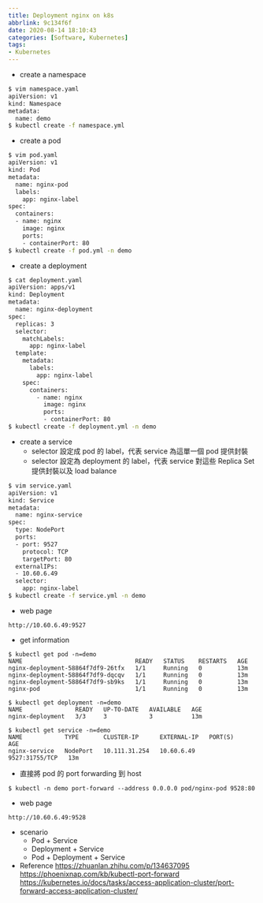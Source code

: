 ```yaml
---
title: Deployment nginx on k8s
abbrlink: 9c134f6f
date: 2020-08-14 18:10:43
categories: [Software, Kubernetes]
tags:
- Kubernetes
---
```

* create a namespace
```bash
$ vim namespace.yaml
apiVersion: v1
kind: Namespace
metadata:
  name: demo
$ kubectl create -f namespace.yml
```
* create a pod
```bash
$ vim pod.yaml
apiVersion: v1
kind: Pod
metadata:
  name: nginx-pod
  labels:
    app: nginx-label
spec:
  containers:
  - name: nginx
    image: nginx
    ports:
    - containerPort: 80
$ kubectl create -f pod.yml -n demo
```
* create a deployment
```bash
$ cat deployment.yaml
apiVersion: apps/v1
kind: Deployment
metadata:
  name: nginx-deployment
spec:
  replicas: 3
  selector:
    matchLabels:
      app: nginx-label
  template:
    metadata:
      labels:
        app: nginx-label
    spec:
      containers: 
        - name: nginx
          image: nginx
          ports:
          - containerPort: 80
$ kubectl create -f deployment.yml -n demo
```
* create a service
  * selector 設定成 pod 的 label，代表 service 為這單一個 pod 提供封裝
  * selector 設定為 deployment 的 label，代表 service 對這些 Replica Set 提供封裝以及 load balance
```bash
$ vim service.yaml
apiVersion: v1
kind: Service
metadata:
  name: nginx-service
spec:
  type: NodePort
  ports:
  - port: 9527
    protocol: TCP
    targetPort: 80
  externalIPs:
  - 10.60.6.49
  selector: 
    app: nginx-label
$ kubectl create -f service.yml -n demo
```
* web page
```
http://10.60.6.49:9527
```
* get information
```
$ kubectl get pod -n=demo
NAME                                READY   STATUS    RESTARTS   AGE
nginx-deployment-58864f7df9-26tfx   1/1     Running   0          13m
nginx-deployment-58864f7df9-dqcqv   1/1     Running   0          13m
nginx-deployment-58864f7df9-sb9ks   1/1     Running   0          13m
nginx-pod                           1/1     Running   0          13m

$ kubectl get deployment -n=demo
NAME               READY   UP-TO-DATE   AVAILABLE   AGE
nginx-deployment   3/3     3            3           13m

$ kubectl get service -n=demo
NAME            TYPE       CLUSTER-IP      EXTERNAL-IP   PORT(S)          AGE
nginx-service   NodePort   10.111.31.254   10.60.6.49    9527:31755/TCP   13m
```
* 直接將 pod 的 port forwarding 到 host
```
$ kubectl -n demo port-forward --address 0.0.0.0 pod/nginx-pod 9528:80
```
  * web page
```
http://10.60.6.49:9528
```
* scenario
  * Pod + Service
  * Deployment + Service
  * Pod + Deployment + Service
* Reference
https://zhuanlan.zhihu.com/p/134637095
https://phoenixnap.com/kb/kubectl-port-forward
https://kubernetes.io/docs/tasks/access-application-cluster/port-forward-access-application-cluster/




